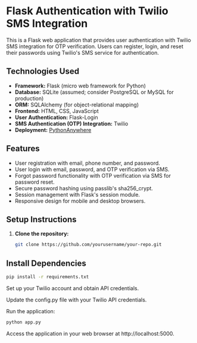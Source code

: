 # Flask Authentication with Twilio SMS Integration

This is a Flask web application that provides user authentication with Twilio SMS integration for OTP verification. Users can register, login, and reset their passwords using Twilio's SMS service for authentication.

## Technologies Used

- **Framework:** Flask (micro web framework for Python)
- **Database:** SQLite (assumed; consider PostgreSQL or MySQL for production)
- **ORM:** SQLAlchemy (for object-relational mapping)
- **Frontend:** HTML, CSS, JavaScript
- **User Authentication:** Flask-Login
- **SMS Authentication (OTP) Integration:** Twilio
- **Deployment:** [PythonAnywhere](https://www.pythonanywhere.com/)

## Features

- User registration with email, phone number, and password.
- User login with email, password, and OTP verification via SMS.
- Forgot password functionality with OTP verification via SMS for password reset.
- Secure password hashing using passlib's sha256_crypt.
- Session management with Flask's session module.
- Responsive design for mobile and desktop browsers.

## Setup Instructions

1. **Clone the repository:**
   ```bash
   git clone https://github.com/yourusername/your-repo.git
## Install Dependencies

```bash
pip install -r requirements.txt
```
Set up your Twilio account and obtain API credentials.

Update the config.py file with your Twilio API credentials.

Run the application:
```bash
python app.py
```
Access the application in your web browser at http://localhost:5000.
